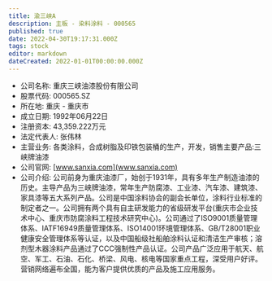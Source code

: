 ```yaml
---
title: 渝三峡A
description: 主板 - 染料涂料 - 000565
published: true
date: 2022-04-30T19:17:31.000Z
tags: stock
editor: markdown
dateCreated: 2022-01-01T00:00:00.000Z
---
```


- 公司名称: 重庆三峡油漆股份有限公司
- 股票代码: 000565.SZ
- 所在地: 重庆 - 重庆市
- 成立日期: 1992年06月22日
- 注册资本: 43,359.222万元
- 法定代表人: 张伟林
- 主营业务: 各类涂料，合成树脂及印铁包装桶的生产，开发，销售主要产品:三峡牌油漆
- 公司官网: [www.sanxia.com](www.sanxia.com)
- 公司介绍: 公司前身为重庆油漆厂，始创于1931年，具有多年生产制造油漆的历史。主导产品为三峡牌油漆，常年生产防腐漆、工业漆、汽车漆、建筑漆、家具漆等五大系列产品。公司是中国涂料协会的副会长单位，涂料行业标准的制定者之一。公司拥有两个具有自主研发能力的省级研发平台(重庆市企业技术中心、重庆市防腐涂料工程技术研究中心)。公司通过了ISO9001质量管理体系、IATF16949质量管理体系、ISO14001环境管理体系、GB/T28001职业健康安全管理体系等认证，以及中国船级社船舶涂料认证和清洁生产审核；溶剂型木器涂料产品通过了CCC强制性产品认证。公司产品广泛应用于航天、航空、军工、石油、石化、桥梁、风电、核电等国家重点工程，深受用户好评。营销网络遍布全国，能为客户提供优质的产品及施工应用服务。


